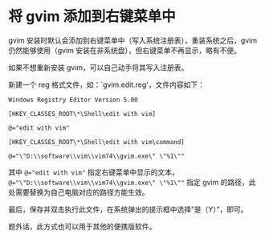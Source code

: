 # 将 gvim 添加到右键菜单中

gvim 安装时默认会添加到右键菜单中（写入系统注册表），重装系统之后，gvim 仍然能够使用（gvim 安装在非系统盘），但右键菜单不再显示，略有不便。

如果不想重新安装 gvim，可以自己动手将其写入注册表。

新建一个 reg 格式文件，如：`gvim.edit.reg'，文件内容如下：
```
Windows Registry Editor Version 5.00

[HKEY_CLASSES_ROOT\*\Shell\edit with vim]

@="edit with vim"

[HKEY_CLASSES_ROOT\*\Shell\edit with vim\command]

@="\"D:\\software\\vim\\vim74\\gvim.exe\" \"%1\""

```

其中 `@="edit with vim"` 指定右键菜单中显示的文本，`@="\"D:\\software\\vim\\vim74\\gvim.exe\" \"%1\""` 指定 gvim 的路径，此处需要替换为自己电脑对应的路径方能生效。

最后，保存并双击执行此文件，在系统弹出的提示框中选择“是（Y）”，即可。

题外话，此方式也可以用于其他的便携版软件。
